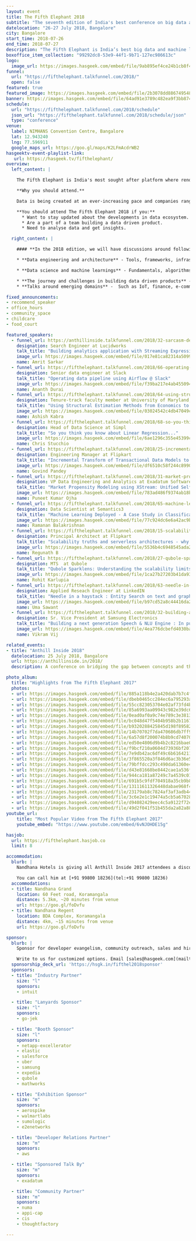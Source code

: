 ```yaml
---
layout: event
title: The Fifth Elephant 2018
subtitle: "The seventh edition of India's best conference on big data and machine learning"
datelocation: "26-27 July 2018, Bangalore"
city: Bangalore
start_time: 2018-07-26
end_time: 2018-07-27
description: "The Fifth Elephant is India’s best big data and machine learning conference. It is a conference for practitioners by practitioners."
boxoffice_item_collection: "99292dc8-53e9-44f1-9b71-127ec986613c"
logo:
  image_url: https://images.hasgeek.com/embed/file/9ab895ef4ce24b1cb8f43f8b20619593
funnel:
  url: "https://fifthelephant.talkfunnel.com/2018/"
  open: false
featured: true
featured_image: https://images.hasgeek.com/embed/file/2b3078dd886749548b41bf143f5dde75
banner: https://images.hasgeek.com/embed/file/64ad91e3789c482ea9f3bb87456545dd
schedule:
  url: "https://fifthelephant.talkfunnel.com/2018/schedule"
  json_url: "https://fifthelephant.talkfunnel.com/2018/schedule/json"
  type: "conference"
venue:
  label: NIMHANS Convention Centre, Bangalore
  lat: 12.943240
  lng: 77.596911
  google_maps_url: https://goo.gl/maps/K2LFmAcdrWB2
hasgeektv-event-playlist-link:
   url: https://hasgeek.tv/fifthelephant/
overview:
  left_content: |

    The Fifth Elephant is India's most sought after platform where renowned practitioners share their experiences in building data driven products, the practices adopted, the challenges faced, and speak about other recent advancements in the data science domain with fellow data scientists, data engineers, analysts, and decision makers.

    **Why you should attend.**

    Data is being created at an ever-increasing pace and companies ranging from startups to large corporations, are taking advantage of this. Come to The Fifth Elephant 2018 and learn from fellow practitioners about the challenges they faced in their data journey! Join discussions on the topics of your interest and interact with experts.

    **You should attend The Fifth Elephant 2018 if you:**
      * Want to stay updated about the developments in data ecosystem.
      * Are a part of a team building a data driven product.
      * Need to analyse data and get insights.

  right_content: |

    #### **In the 2018 edition, we will have discussions around following broad areas:**

    * **Data engineering and architecture** - Tools, frameworks, infrastructure, architecture, case studies and scaling.

    * **Data science and machine learnings** - Fundamentals, algorithms, streaming, tools, domain specific and data specific examples, case studies.

    * **The journey and challenges in building data driven products** -  Design, data insights, visualisation, culture, security, governance and case studies.
    * **Talks around emerging domains** -  Such as IoT, finance, e-commerce, payments or data in government.

fixed_announcements:
- recommend_speaker
- office_hours
- community_space
- childcare
- food_court

featured_speakers:
  - funnel_url: https://anthillinside.talkfunnel.com/2018/32-sarcasm-detection-achilles-heel-of-sentiment-analy
    designation: Search Engineer at Lucidworks
    talk_title: "Building analytics application with Streaming Expressions in Apache Solr"
    image_url: https://images.hasgeek.com/embed/file/017e81ca82314a509919b1b01e42e3b0?size=200x200
    name: Amrit Sarkar
  - funnel_url: https://fifthelephant.talkfunnel.com/2018/66-operating-data-pipeline-using-airflow-slack
    designation: Senior data engineer at Slack
    talk_title: "Operating data pipeline using Airflow @ Slack"
    image_url: https://images.hasgeek.com/embed/file/f39ba217e4ab45509413e39dfa013db6?size=200x200
    name: Ananth Durai
  - funnel_url: https://fifthelephant.talkfunnel.com/2018/64-using-structural-estimation-methods-from-economics
    designation: Tenure-track faculty member at University of Maryland, College Park
    talk_title: "Using Structural Estimation Methods from Economics to Model User Behavior in Bike-Sharing Systems"
    image_url: https://images.hasgeek.com/embed/file/03024542c4db47049cc901e92350baac?size=200x200
    name: Ashish Kabra
  - funnel_url: https://fifthelephant.talkfunnel.com/2018/68-so-you-think-you-know-about-linear-regression
    designation: Head of Data Science at Simpl
    talk_title: "So you think you know about Linear Regression..."
    image_url: https://images.hasgeek.com/embed/file/6ae1296c355e45399c586efc76bedc64?size=200x200
    name: Chris Stucchio
  - funnel_url: https://fifthelephant.talkfunnel.com/2018/25-incremental-transform-of-transactional-data-models
    designation: Engineering Manager at Flipkart
    talk_title: "Incremental Transform of Transactional Data Models to Analytical Data Models in Near Real Time"
    image_url: https://images.hasgeek.com/embed/file/df6510c58f244c899022231fa6c31c4f?size=200x200
    name: Govind Pandey
  - funnel_url: https://fifthelephant.talkfunnel.com/2018/31-market-propensity-modeling-using-xstream-unified-s
    designation: VP Data Engineering and Analytics at Exadatum Software Services
    talk_title: "Market Propensity Modeling using XStream: Unified Self-Service Analytics ETL and ML Platform"
    image_url: https://images.hasgeek.com/embed/file/783ad486f9374ab18b859fc3e15a8035?size=200x200
    name: Puneet Kumar Ojha
  - funnel_url: https://fifthelephant.talkfunnel.com/2018/65-machine-learning-deployed-a-case-study-in-classifi
    designation: Data Scientist at Semantics3
    talk_title: "Machine Learning Deployed - A Case Study in Classification"
    image_url: https://images.hasgeek.com/embed/file/77c924dc6e6a42ac9b4eb98100985fd9?size=200x200
    name: Ramanan Balakrishnan
  - funnel_url: https://fifthelephant.talkfunnel.com/2018/15-scalability-truths-and-serverless-architectures-wh
    designation: Principal Architect at Flipkart
    talk_title: "Scalability truths and serverless architectures - why it is harder with stateful, data-driven systems"
    image_url: https://images.hasgeek.com/embed/file/5536b4c6948545ada25ddb7acaba4a13?size=200x200
    name: Regunath B
  - funnel_url: https://fifthelephant.talkfunnel.com/2018/27-qubole-sparklens-understanding-the-scalability-lim
    designation: MTS  at Qubole
    talk_title: "Qubole Sparklens: Understanding the scalability limits of spark applications"
    image_url: https://images.hasgeek.com/embed/file/1ca27b27203b41da93a9c468c2211f26?size=200x200
    name: Rohit Karlupia
  - funnel_url: https://fifthelephant.talkfunnel.com/2018/63-needle-in-a-haystack-entity-search-on-text-and-gra
    designation: Applied Reseach Engineer at LinkedIN
    talk_title: "Needle in a haystack : Entity Search on text and graph"
    image_url: https://images.hasgeek.com/embed/file/b97cd52a8c44416da26d255b79a4066f
    name: Uma Sawant
  - funnel_url: https://fifthelephant.talkfunnel.com/2018/32-building-a-next-generation-speech-nlu-engine-in-pu
    designation: Sr. Vice President at Samsung Electronics
    talk_title: "Building a next generation Speech & NLU Engine : In pursuit of a Multi-modal experience for Bixby"
    image_url: https://images.hasgeek.com/embed/file/4ea776dcbefd4030ba2365f55aca2943?size=200x200
    name: Vikram Vij

related_events:
- title: "Anthill Inside 2018"
  datelocation: 25 July 2018, Bangalore
  url: https://anthillinside.in/2018/
  description: A conference on bridging the gap between concepts and the latest research in machine learning, deep learning, and artificial intelligence, with realities on the ground.

photo_album:
  title: "Highlights from The Fifth Elephant 2017"
  photos:
  - url: https://images.hasgeek.com/embed/file/885a118b4e2a420dab7b7c4f2a918d23?size=640x480
  - url: https://images.hasgeek.com/embed/file/dbeb0465cc284ec6a795293a74953538?size=640x480
  - url: https://images.hasgeek.com/embed/file/55cc823053704e02af73fd4b72cf3790?size=640x480
  - url: https://images.hasgeek.com/embed/file/85a6993aa09943c982e39dc6ebcc2502?size=640x480
  - url: https://images.hasgeek.com/embed/file/0ead0af0a9c74e789c3e38136ef7c1d8?size=640x480
  - url: https://images.hasgeek.com/embed/file/bc048d47f5404b958b2b1167ddf0ffc4?size=640x480
  - url: https://images.hasgeek.com/embed/file/b9320288425845d198f89582a02b3d9e?size=640x480
  - url: https://images.hasgeek.com/embed/file/14b70702f7da470686db7ff9afc7309c?size=640x480
  - url: https://images.hasgeek.com/embed/file/6a57d8f200074b8b9cd740704d98779f?size=640x480
  - url: https://images.hasgeek.com/embed/file/ed50e4806d9b4b2c8216bae08486d782?size=640x480
  - url: https://images.hasgeek.com/embed/file/f9bcf210a0604d73936bf207ee22e178?size=640x480
  - url: https://images.hasgeek.com/embed/file/7e9db42ac6df49c6b61642118426a099?size=640x480
  - url: https://images.hasgeek.com/embed/file/3f865520a3f846d6ac3b36e57d778e9c?size=640x480
  - url: https://images.hasgeek.com/embed/file/79bffdcc293c490da61360e4aed8507c?size=640x480
  - url: https://images.hasgeek.com/embed/file/d43e81668be8442cae1a536f738eaa52?size=640x480
  - url: https://images.hasgeek.com/embed/file/944ca181a87249c7a4539c01c48a74a4?size=640x480
  - url: https://images.hasgeek.com/embed/file/691b5c9fdf704918a35cb9b8b0995b6c?size=640x480
  - url: https://images.hasgeek.com/embed/file/13111611326448dabae968f4098b62ea?size=640x480
  - url: https://images.hasgeek.com/embed/file/23179ab8c7824af3af3adb449532473e?size=640x480
  - url: https://images.hasgeek.com/embed/file/3c6e2e1c19474a5cb5a67028607ff2b3?size=640x480
  - url: https://images.hasgeek.com/embed/file/d94082429eec4c5a9122f72e8f3988bf?size=640x480
  - url: https://images.hasgeek.com/embed/file/49d2f041f51b455da2a82a8862efbb5c?size=640x480
youtube_url:
    title: "Most Popular Video from The Fifth Elephant 2017"
    youtube_embed: "https://www.youtube.com/embed/6vNJOHDE15g"

hasjob:
  url: https://fifthelephant.hasjob.co
  limit: 8

accommodation:
  blurb: |
    Nandhana Hotels is giving all Anthill Inside 2017 attendees a discount on these hotels. Get in touch with Natrajan for bookings. Note that you have to call have to mention that you are a HasGeek customer to avail the special discount.

    You can call him at [+91 99800 18236](tel:+91 99800 18236)
  accommodations:
  - title: Nandhana Grand
    location: 60 Feet road, Koramangala
    distance: 5.3km, ~20 minutes from venue
    url: https://goo.gl/foDvfu
  - title: Nandhana Regent
    location: BDA Complex, Koramangala
    distance: 4km, ~15 minutes from venue
    url: https://goo.gl/foDvfu

sponsor:
  blurb: |
    Sponsor for developer evangelism, community outreach, sales and hiring.

    Write to us for customized options. Email [sales@hasgeek.com](mailto:sales@hasgeek.com)
  sponsorship_deck_url: 'https://hsgk.in/fifthel2018sponsor'
  sponsors:
  - title: "Industry Partner"
    size: "l"
    sponsors:
    - intuit

  - title: "Lanyards Sponsor"
    size: "l"
    sponsors:
    - go-jek

  - title: "Booth Sponsor"
    size: "l"
    sponsors:
    - netapp-excellerator
    - elastic
    - salesforce
    - uber
    - samsung
    - expedia
    - qubole
    - mathworks

  - title: "Exhibition Sponsor"
    size: "m"
    sponsors:
    - aerospike
    - walmartlabs
    - sumologic
    - e2enetworks

  - title: "Developer Relations Partner"
    size: "m"
    sponsors:
    - aws

  - title: "Sponsored Talk By"
    size: "m"
    sponsors:
    - exadatum

  - title: "Community Partner"
    size: "m"
    sponsors:
    - numa
    - appi-cap
    - cis
    - thoughtfactory

---
```

